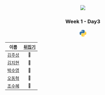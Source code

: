 <div align="center">
  <h3><img src="https://user-images.githubusercontent.com/46666296/133788774-1bba4108-db05-4d35-88ac-e355f29040a0.png"></h3>

  ### <center>**Week 1 - Day3**</center>
  <!--Python-->
  <img src="https://raw.githubusercontent.com/vscode-icons/vscode-icons/master/icons/file_type_python.svg" height="25"/>
  
  <!--문제를 풀었으면 위의 아이콘을 복사해서 붙여넣기-->
  <!--링크 삽입할 때 Forked Repo(개인 저장소)가 아닌 Remote Repo(원본 저장소) 주소를 붙여넣을 것-->
  |                    이름                    |[뒤집기](https://www.acmicpc.net/problem/1439)|
  |:------------------------------------------:|:---------------:|
  |[김주성](https://github.com/)| 🧠 |
  |[김지현](https://github.com/)| 🧠 |
  |[박수영](https://github.com/)| 🧠 |
  |[오동혁](https://github.com/97DongHyeokOH)| 🧠 |
  |[조수혜](https://github.com/)| 🧠 |
</div>
